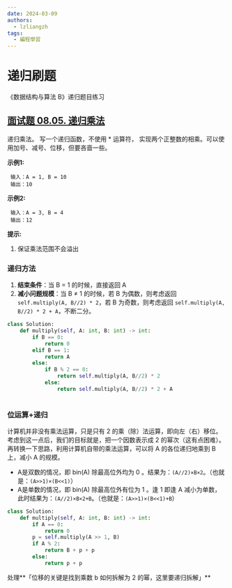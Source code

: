 ```yaml
---
date: 2024-03-09
authors:
  - lzliangzh
tags: 
  - 編程學習
---
```


# 递归刷题

《数据结构与算法 B》递归题目练习

<!-- more -->

## [面试题 08.05. 递归乘法](https://leetcode.cn/problems/recursive-mulitply-lcci/)

递归乘法。 写一个递归函数，不使用 * 运算符， 实现两个正整数的相乘。可以使用加号、减号、位移，但要吝啬一些。

**示例1:**

```
 输入：A = 1, B = 10
 输出：10
```

**示例2:**

```
 输入：A = 3, B = 4
 输出：12
```

**提示:**

1. 保证乘法范围不会溢出



### 递归方法

1. **结束条件**：当 B = 1 的时候，直接返回 A
2. **减小问题规模**：当 B ≠ 1 的时候，若 B 为偶数，则考虑返回 `self.multiply(A, B//2) * 2`，若 B 为奇数，则考虑返回 `self.multiply(A, B//2) * 2 + A`，不断二分。

```python
class Solution:
    def multiply(self, A: int, B: int) -> int:
        if B == 0:
            return 0
        elif B == 1:
            return A
        else:
            if B % 2 == 0:
                return self.multiply(A, B//2) * 2
            else:
                return self.multiply(A, B//2) * 2 + A
        
```

### 位运算+递归

计算机并非没有乘法运算，只是只有 2 的乘（除）法运算，即向左（右）移位。考虑到这一点后，我们的目标就是，把一个因数表示成 2 的幂次（这有点困难）。再转换一下思路，利用计算机自带的乘法运算，可以将 A  的各位递归地乘到 B 上，减小 A 的规模。

* A是双数的情况，即 bin(A) 除最高位外均为 0 。结果为：`(A//2)×B×2`。（也就是：`(A>>1)×(B<<1)`）
* A是单数的情况，即 bin(A) 除最高位外有位为 1 。逢 1 即逢 A 减小为单数，此时结果为：`(A//2)×B×2+B`。（也就是：`(A>>1)×(B<<1)+B`）

```python
class Solution:
    def multiply(self, A: int, B: int) -> int:
        if A == 0:
            return 0
        p = self.multiply(A >> 1, B)
        if A % 2:
            return B + p + p
        else:
            return p + p
```

处理**「位移的关键是找到乘数 b 如何拆解为 2 的幂，这里要递归拆解」** 







